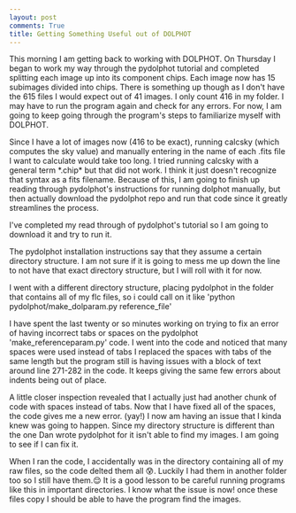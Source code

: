 ```yaml
---
layout: post
comments: True
title: Getting Something Useful out of DOLPHOT
---
```


This morning I am getting back to working with DOLPHOT. On Thursday I began to work my way through the pydolphot tutorial and completed splitting each image up into its component chips. Each image now has 15 subimages divided into chips. There is something up though as I don't have the 615 files I would expect out of 41 images. I only count 416 in my folder. I may have to run the program again and check for any errors. For now, I am going to keep going through the program's steps to familiarize myself with DOLPHOT.

Since I have a lot of images now (416 to be exact), running calcsky (which computes the sky value) and manually entering in the name of each .fits file I want to calculate would take too long. I tried running calcsky with a general term \*.chip\* but that did not work. I think it just doesn't recognize that syntax as a fits filename. Because of this, I am going to finish up reading through pydolphot's instructions for running dolphot manually, but then actually download the pydolphot repo and run that code since it greatly streamlines the process.

I've completed my read through of pydolphot's tutorial so I am going to download it and try to run it.

The pydolphot installation instructions say that they assume a certain directory structure. I am not sure if it is going to mess me up down the line to not have that exact directory structure, but I will roll with it for now.

I went with a different directory structure, placing pydolphot in the folder that contains all of my flc files, so i could call on it like 'python pydolphot/make_dolparam.py reference_file'

I have spent the last twenty or so minutes working on trying to fix an error of having incorrect tabs or spaces on the pydolphot 'make_referenceparam.py' code. I went into the code and noticed that many spaces were used instead of tabs I replaced the spaces with tabs of the same length but the program still is having issues with a block of text around line 271-282 in the code. It keeps giving the same few errors about indents being out of place.

A little closer inspection revealed that I actually just had another chunk of code with spaces instead of tabs. Now that I have fixed all of the spaces, the code gives me a new error. (yay!) I now am having an issue that I kinda knew was going to happen. Since my directory structure is different than the one Dan wrote pydolphot for it isn't able to find my images. I am going to see if I can fix it.

When I ran the code, I accidentally was in the directory containing all of my raw files, so the code delted them all :cold_sweat:. Luckily I had them in another folder too so I still have them.:relieved: It is a good lesson to be careful running programs like this in important directories. I know what the issue is now! once these files copy I should be able to have the program find the images.

